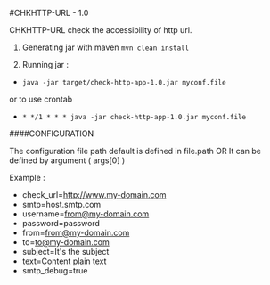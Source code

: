 #CHKHTTP-URL - 1.0

CHKHTTP-URL check the accessibility of http url.

1. Generating jar with maven `mvn clean install`

2. Running jar : 

* `java -jar target/check-http-app-1.0.jar myconf.file`

or to use crontab

* `* */1 * * * java -jar check-http-app-1.0.jar myconf.file`

####CONFIGURATION

The configuration file path default is defined in file.path OR It can be defined by argument ( args[0] )

Example :

 * check_url=http://www.my-domain.com
 * smtp=host.smtp.com
 * username=from@my-domain.com
 * password=password
 * from=from@my-domain.com
 * to=to@my-domain.com
 * subject=It's the subject
 * text=Content plain text
 * smtp_debug=true

